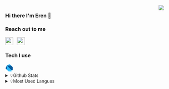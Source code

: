 <img src="https://media.giphy.com/media/c2lbMLWfL1mQ8/giphy.gif" align="right" widht="400" height="268">

### Hi there I'm Eren 👋

### Reach out to me
<p align="left" dir="auto">
<a href="https://twitter.com/erenklyctr" rel="nofollow"><img align="center" src="https://raw.githubusercontent.com/rahuldkjain/github-profile-readme-generator/master/src/images/icons/Social/twitter.svg" height="25" width="25" style="max-width: 100%;"></a>
&nbsp;
<a href="https://www.linkedin.com/in/erenklyc/" rel="nofollow"><img align="center" src="https://raw.githubusercontent.com/rahuldkjain/github-profile-readme-generator/master/src/images/icons/Social/linked-in-alt.svg" height="25" width="25" style="max-width: 100%;"></a>
</p>

### Tech I use
<img src="https://raw.githubusercontent.com/github/explore/80688e429a7d4ef2fca1e82350fe8e3517d3494d/topics/dart/dart.png" widht="25" height="25">

<details>
  <summary> 💡Github Stats </summary>
  <br>
  <img src="https://github-readme-stats.vercel.app/api?username=KLYCHUB&show_icons=true&theme=graywhite">
</details>  

<details>
  <summary> 💡Most Used Langues </summary>
  <br>
  <img src="https://github-readme-stats.vercel.app/api/top-langs/?username=KLYCHUB&layout=compact">
</details>  
